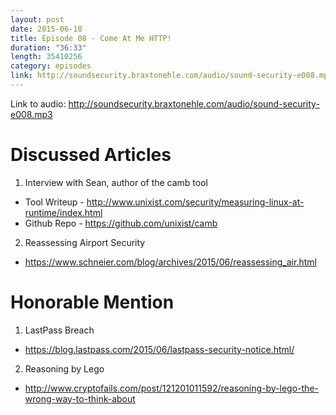 ```yaml
---
layout: post
date: 2015-06-18
title: Episode 08 - Come At Me HTTP!
duration: "36:33"
length: 35410256
category: episodes
link: http://soundsecurity.braxtonehle.com/audio/sound-security-e008.mp3
---
```


Link to audio: http://soundsecurity.braxtonehle.com/audio/sound-security-e008.mp3

# Discussed Articles
1. Interview with Sean, author of the camb tool
* Tool Writeup - http://www.unixist.com/security/measuring-linux-at-runtime/index.html
* Github Repo - https://github.com/unixist/camb
2. Reassessing Airport Security
* https://www.schneier.com/blog/archives/2015/06/reassessing_air.html 

# Honorable Mention
1. LastPass Breach
* https://blog.lastpass.com/2015/06/lastpass-security-notice.html/
2.  Reasoning by Lego
* http://www.cryptofails.com/post/121201011592/reasoning-by-lego-the-wrong-way-to-think-about

